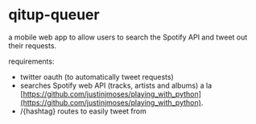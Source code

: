 qitup-queuer
============

a mobile web app to allow users to search the Spotify API and tweet out their requests.

requirements:

* twitter oauth (to automatically tweet requests)
* searches Spotify web API (tracks, artists and albums) a la [https://github.com/justinjmoses/playing_with_python](https://github.com/justinjmoses/playing_with_python).
* /{hashtag} routes to easily tweet from